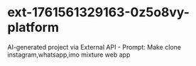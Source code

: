 # ext-1761561329163-0z5o8vy-platform
AI-generated project via External API - Prompt: Make clone instagram,whatsapp,imo mixture web app

